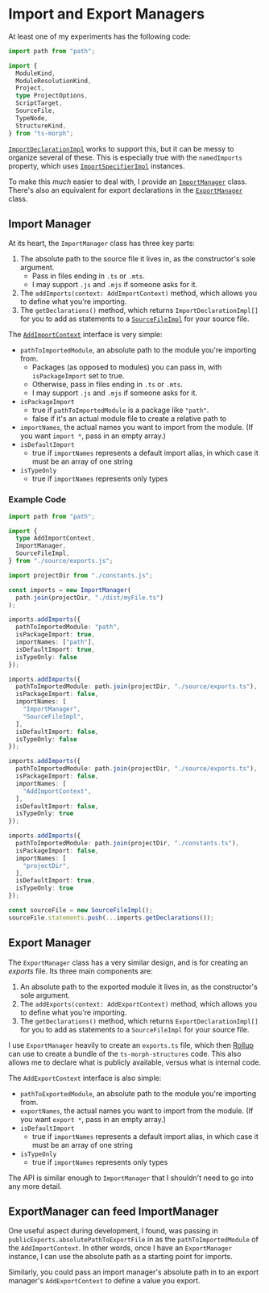 # Import and Export Managers

At least one of my experiments has the following code:

```typescript
import path from "path";

import {
  ModuleKind,
  ModuleResolutionKind,
  Project,
  type ProjectOptions,
  ScriptTarget,
  SourceFile,
  TypeNode,
  StructureKind,
} from "ts-morph";
```

[`ImportDeclarationImpl`](../api/ts-morph-structures.importdeclarationimpl.md) works to support this, but it can be messy to organize several of these.  This is especially true with the `namedImports` property, which uses [`ImportSpecifierImpl`](../api/ts-morph-structures.importspecifierimpl.md) instances.

To make this _much_ easier to deal with, I provide an [`ImportManager`](../api/ts-morph-structures.importmanager.md) class.  There's also an equivalent for export declarations in the [`ExportManager`](../api/ts-morph-structures.exportmanager.md) class.

## Import Manager

At its heart, the `ImportManager` class has three key parts:

1. The absolute path to the source file it lives in, as the constructor's sole argument.
    - Pass in files ending in `.ts` or `.mts`.
    - I may support `.js` and `.mjs` if someone asks for it.
2. The `addImports(context: AddImportContext)` method, which allows you to define what you're importing.
3. The `getDeclarations()` method, which returns `ImportDeclarationImpl[]` for you to add as statements to a [`SourceFileImpl`](../api/ts-morph-structures.sourcefileimpl.md) for your source file.

The [`AddImportContext`](../api/ts-morph-structures.addimportcontext.md) interface is very simple:

- `pathToImportedModule`, an absolute path to the module you're importing from.
  - Packages (as opposed to modules) you can pass in, with `isPackageImport` set to true.
  - Otherwise, pass in files ending in `.ts` or `.mts`.
  - I may support `.js` and `.mjs` if someone asks for it.
- `isPackageImport`
  - true if `pathToImportedModule` is a package like `"path"`.
  - false if it's an actual module file to create a relative path to
- `importNames`, the actual names you want to import from the module.  (If you want `import *`, pass in an empty array.)
- `isDefaultImport`
  - true if `importNames` represents a default import alias, in which case it must be an array of one string
- `isTypeOnly`
  - true if `importNames` represents only types

### Example Code

```typescript
import path from "path";

import {
  type AddImportContext,
  ImportManager,
  SourceFileImpl,
} from "./source/exports.js";

import projectDir from "./constants.js";

const imports = new ImportManager(
  path.join(projectDir, "./dist/myFile.ts")
);

imports.addImports({
  pathToImportedModule: "path",
  isPackageImport: true,
  importNames: ["path"],
  isDefaultImport: true,
  isTypeOnly: false
});

imports.addImports({
  pathToImportedModule: path.join(projectDir, "./source/exports.ts"),
  isPackageImport: false,
  importNames: [
    "ImportManager",
    "SourceFileImpl",
  ],
  isDefaultImport: false,
  isTypeOnly: false
});

imports.addImports({
  pathToImportedModule: path.join(projectDir, "./source/exports.ts"),
  isPackageImport: false,
  importNames: [
    "AddImportContext",
  ],
  isDefaultImport: false,
  isTypeOnly: true
});

imports.addImports({
  pathToImportedModule: path.join(projectDir, "./constants.ts"),
  isPackageImport: false,
  importNames: [
    "projectDir",
  ],
  isDefaultImport: true,
  isTypeOnly: true
});

const sourceFile = new SourceFileImpl();
sourceFile.statements.push(...imports.getDeclarations());
```

## Export Manager

The `ExportManager` class has a very similar design, and is for creating an _exports_ file.  Its three main components are:

1. An absolute path to the exported module it lives in, as the constructor's sole argument.
2. The `addExports(context: AddExportContext)` method, which allows you to define what you're importing.
3. The `getDeclarations()` method, which returns `ExportDeclarationImpl[]` for you to add as statements to a `SourceFileImpl` for your source file.

I use `ExportManager` heavily to create an `exports.ts` file, which then [Rollup](https://www.rollupjs.org) can use to create a bundle of the `ts-morph-structures` code.  This also allows me to declare what is publicly available, versus what is internal code.

The `AddExportContext` interface is also simple:

- `pathToExportedModule`, an absolute path to the module you're importing from.
- `exportNames`, the actual names you want to import from the module. (If you want `export *`, pass in an empty array.)
- `isDefaultImport`
  - true if `importNames` represents a default import alias, in which case it must be an array of one string
- `isTypeOnly`
  - true if `importNames` represents only types

The API is similar enough to `ImportManager` that I shouldn't need to go into any more detail.

## ExportManager can feed ImportManager

One useful aspect during development, I found, was passing in `publicExports.absolutePathToExportFile` in as the `pathToImportedModule` of the `AddImportContext`.  In other words, once I have an `ExportManager` instance, I can use the absolute path as a starting point for imports.

Similarly, you could pass an import manager's absolute path in to an export manager's `AddExportContext` to define a value you export.
